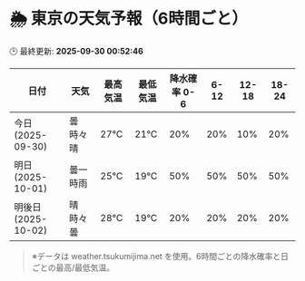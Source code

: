 # 🌦️ 東京の天気予報（6時間ごと）

🕒 最終更新: **2025-09-30 00:52:46**

| 日付 | 天気 | 最高気温 | 最低気温 | 降水確率 0-6 | 6-12 | 12-18 | 18-24 |
|------|------|----------|----------|------------|------|------|------|
| 今日 (2025-09-30) | 曇時々晴 | 27℃ | 21℃ | 20% | 20% | 10% | 20% |
| 明日 (2025-10-01) | 曇一時雨 | 25℃ | 19℃ | 50% | 50% | 50% | 50% |
| 明後日 (2025-10-02) | 晴時々曇 | 28℃ | 19℃ | 20% | 20% | 20% | 20% |

> ※データは weather.tsukumijima.net を使用。6時間ごとの降水確率と日ごとの最高/最低気温。